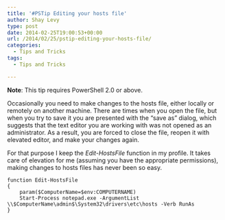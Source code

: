 ```yaml
---
title: '#PSTip Editing your hosts file'
author: Shay Levy
type: post
date: 2014-02-25T19:00:53+00:00
url: /2014/02/25/pstip-editing-your-hosts-file/
categories:
  - Tips and Tricks
tags:
  - Tips and Tricks

---
```

**Note**: This tip requires PowerShell 2.0 or above.

Occasionally you need to make changes to the hosts file, either locally or remotely on another machine. There are times when you open the file, but when you try to save it you are presented with the &#8220;save as&#8221; dialog, which suggests that the text editor you are working with was not opened as an administrator. As a result, you are forced to close the file, reopen it with elevated editor, and make your changes again.

For that purpose I keep the _Edit-HostsFile_ function in my profile. It takes care of elevation for me (assuming you have the appropriate permissions), making changes to hosts files has never been so easy.


	function Edit-HostsFile
	{
		param($ComputerName=$env:COMPUTERNAME)
		Start-Process notepad.exe -ArgumentList \\$ComputerName\admin$\System32\drivers\etc\hosts -Verb RunAs
	}
